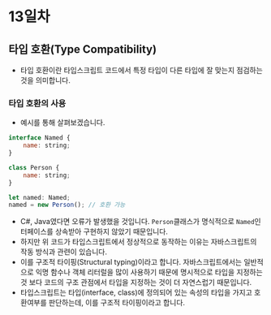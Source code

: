 # 13일차

## 타입 호환(Type Compatibility)

- 타입 호환이란 타입스크립트 코드에서 특정 타입이 다른 타입에 잘 맞는지 점검하는 것을 의미합니다.

### 타입 호환의 사용

- 예시를 통해 살펴보겠습니다.

```js
interface Named {
	name: string;
}

class Person {
	name: string;
}

let named: Named;
named = new Person(); // 호환 가능
```

- C#, Java였다면 오류가 발생했을 것입니다. `Person`클래스가 명식적으로 `Named`인터페이스를 상속받아 구현하지 않았기 때문입니다.
- 하지만 위 코드가 타입스크립트에서 정상적으로 동작하는 이유는 자바스크립트의 작동 방식과 관련이 있습니다.
- 이를 구조적 타이핑(Structural typing)이라고 합니다. 자바스크립트에서는 일반적으로 익명 함수나 객체 리터럴을 많이 사용하기 때문에 명시적으로 타입을 지정하는 것 보다 코드의 구조 관점에서 타입을 지정하는 것이 더 자연스럽기 때문입니다.
- 타입스크립트는 타입(interface, class)에 정의되어 있는 속성의 타입을 가지고 호환여부를 판단하는데, 이를 구조적 타이핑이라고 합니다.
